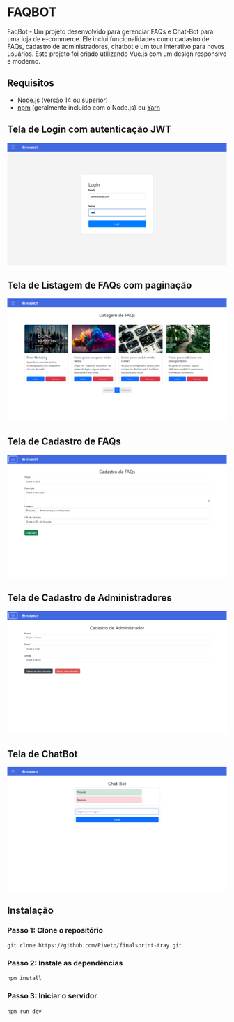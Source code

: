 # FAQBOT

FaqBot - Um projeto desenvolvido para gerenciar FAQs e Chat-Bot para uma loja de e-commerce. Ele inclui funcionalidades como cadastro de FAQs, cadastro de administradores, chatbot e um tour interativo para novos usuários. Este projeto foi criado utilizando Vue.js com um design responsivo e moderno.

## Requisitos

- [Node.js](https://nodejs.org/) (versão 14 ou superior)
- [npm](https://www.npmjs.com/) (geralmente incluído com o Node.js) ou [Yarn](https://yarnpkg.com/)

## Tela de Login com autenticação JWT

![Tela de Login](images/login.png)

## Tela de Listagem de FAQs com paginação

![Tela de Listagem de FAQs](images/ListagemFAQ.png)

## Tela de Cadastro de FAQs

![Tela de Cadastro de FAQs](images/CadastroFAQ.png)

## Tela de Cadastro de Administradores

![Tela de Cadastro de Administradores](images/CadastroAdmin.png)

## Tela de ChatBot

![Tela de ChatBot](images/ChatBot.png)

## Instalação

### Passo 1: Clone o repositório
```base
git clone https://github.com/Piveto/finalsprint-tray.git
```

### Passo 2: Instale as dependências
```base
npm install
```

### Passo 3: Iniciar o servidor
```base
npm run dev
```